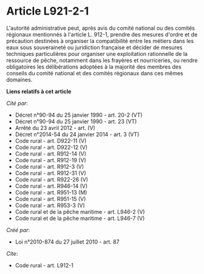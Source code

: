 # Article L921-2-1

L'autorité administrative peut, après avis du comité national ou des comités régionaux mentionnés à l'article L. 912-1,
prendre des mesures d'ordre et de précaution destinées à organiser la compatibilité entre les métiers dans les eaux sous
souveraineté ou juridiction française et décider de mesures techniques particulières pour organiser une exploitation
rationnelle de la ressource de pêche, notamment dans les frayères et nourriceries, ou rendre obligatoires les délibérations
adoptées à la majorité des membres des conseils du comité national et des comités régionaux dans ces mêmes domaines.

**Liens relatifs à cet article**

_Cité par_:

  - Décret n°90-94 du 25 janvier 1990 - art. 20-2 (VT)
  - Décret n°90-94 du 25 janvier 1990 - art. 23 (VT)
  - Arrêté du 23 avril 2012 - art. (V)
  - Décret n°2014-54 du 24 janvier 2014 - art. 3 (VT)
  - Code rural - art. D922-11 (V)
  - Code rural - art. D922-12 (V)
  - Code rural - art. R912-14 (V)
  - Code rural - art. R912-19 (V)
  - Code rural - art. R912-3 (V)
  - Code rural - art. R912-31 (V)
  - Code rural - art. R922-26 (V)
  - Code rural - art. R946-14 (V)
  - Code rural - art. R951-13 (M)
  - Code rural - art. R951-15 (V)
  - Code rural - art. R953-3 (V)
  - Code rural et de la pêche maritime - art. L946-2 (V)
  - Code rural et de la pêche maritime - art. L946-7 (V)

_Créé par_:

  - Loi n°2010-874 du 27 juillet 2010 - art. 87

_Cite_:

  - Code rural - art. L912-1
